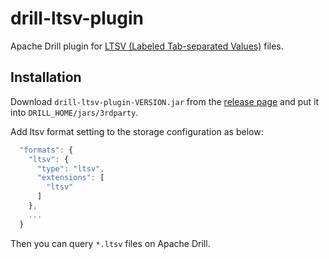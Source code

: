 drill-ltsv-plugin
====
Apache Drill plugin for [LTSV (Labeled Tab-separated Values)](http://ltsv.org/) files.


Installation
----

Download `drill-ltsv-plugin-VERSION.jar` from the [release page](https://github.com/bizreach/drill-ltsv-plugin/releases) and put it into `DRILL_HOME/jars/3rdparty`.

Add ltsv format setting to the storage configuration as below:

```javascript
  "formats": {
    "ltsv": {
      "type": "ltsv",
      "extensions": [
        "ltsv"
      ]
    },
    ...
  }
```

Then you can query `*.ltsv` files on Apache Drill.